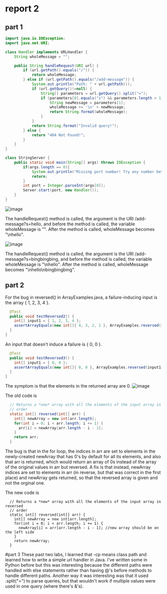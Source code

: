 # report 2
## part 1
```java
import java.io.IOException;
import java.net.URI;

class Handler implements URLHandler {
    String wholeMessage = "";

    public String handleRequest(URI url) {
        if (url.getPath().equals("/")) {
            return wholeMessage;
        } else if (url.getPath().equals("/add-message")) {
            System.out.println("Path: " + url.getPath());
            if (url.getQuery()!=null) {
                String[] parameters = url.getQuery().split("=");
                if (parameters[0].equals("s") && parameters.length > 1) {
                    String newMessage = parameters[1];
                    wholeMessage += '\n' + newMessage;
                    return String.format(wholeMessage);
                }
            }
            return String.format("Invalid query!");
        } else {
            return "404 Not Found!";
        }
    }
}

class StringServer {
    public static void main(String[] args) throws IOException {
        if(args.length == 0){
            System.out.println("Missing port number! Try any number between 1024 to 49151");
            return;
        }
        int port = Integer.parseInt(args[0]);
        Server.start(port, new Handler());
    }
}
```
![image](https://user-images.githubusercontent.com/110417554/215295290-662eafb4-c995-429d-8382-8baced5285b0.png)

The handleRequest() method is called, the argument is the URI /add-message?s=hello, and before the method is called, the variable wholeMessage is "". After the method is called, wholeMessage becomes "\nhello".

![image](https://user-images.githubusercontent.com/110417554/215295330-5b16ea25-d255-4c16-9929-6b7fb0b5d99d.png)

The handleRequest() method is called, the argument is the URI /add-message?s=bingbingbing, and before the method is called, the variable wholeMessage is "\nhello". After the method is called, wholeMessage becomes "\nhello\nbingbingbing".

## part 2
For the bug in reversed() in ArrayExamples.java, a failure-inducing input is the array { 1, 2, 3, 4 }.
```java
  @Test
  public void testReversed2() {
    int[] input1 = { 1, 2, 3, 4 };
    assertArrayEquals(new int[]{ 4, 3, 2, 1 }, ArrayExamples.reversed(input1));
  }
}
```
An input that doesn't induce a failure is { 0, 0 }.
```java
  @Test
  public void testReversed3() {
    int[] input1 = { 0, 0 };
    assertArrayEquals(new int[]{ 0, 0 }, ArrayExamples.reversed(input1));
  }
}
```
The symptom is that the elements in the returned array are 0.
![image](https://user-images.githubusercontent.com/110417554/215296274-4a145188-b78c-49e6-9839-c60c515e975f.png)

The old code is
```java
  // Returns a *new* array with all the elements of the input array in reversed
  // order
  static int[] reversed(int[] arr) {
    int[] newArray = new int[arr.length];
    for(int i = 0; i < arr.length; i += 1) {
      arr[i] = newArray[arr.length - i - 1];
    }
    return arr;
  }
```

The bug is that in the for loop, the indices in arr are set to elements in the newly-created newArray that has 0's by default for all its elements, and also that arr is returned, which would return an array of 0s instead of the array of the original values in arr but reversed. A fix is that instead, newArray indices are set to elements in arr (in reverse, but that was correct in the first place) and newArray gets returned, so that the reversed array is given and not the orginal one.

The new code is
```
  // Returns a *new* array with all the elements of the input array in reversed
  // order
  static int[] reversed(int[] arr) {
    int[] newArray = new int[arr.length];
    for(int i = 0; i < arr.length; i += 1) {
      newArray[i] = arr[arr.length - i - 1]; //new array should be on the left side
    }
    return newArray;
  }
```

#part 3
These past two labs, I learned that -cp means class path and learned how to write a simple url handler in Java. I've written some in Python before but this was interesting because the different paths were handled with else statements rather than having @'s before methods to handle different paths. Another way it was interesting was that it used .split("=") to parse queries, but that wouldn't work if multiple values were used in one query (where there's &'s).
